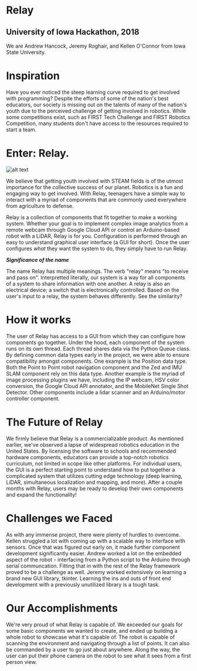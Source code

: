# Relay
## University of Iowa Hackathon, 2018
We are Andrew Hancock, Jeremy Roghair, and Kellen O'Connor from Iowa State University.

# Inspiration
Have you ever noticed the steep learning curve required to get involved with programming? Despite the efforts of some of the nation's best educators, our society is missing out on the talents of many of the nation's youth due to the perceived challenge of getting involved in robotics.  While some competitions exist, such as FIRST Tech Challenge and FIRST Robotics Competition, many students don't have access to the resources required to start a team.

# Enter: Relay.

![alt text](https://raw.githubusercontent.com/jroghair/hackathon/master/relaypic.JPG)

We believe that getting youth involved with STEAM fields is of the utmost importance for the collective success of our planet.  Robotics is a fun and engaging way to get involved.  With Relay, teenagers have a simple way to interact with a myriad of components that are commonly used everywhere from agriculture to defense.

Relay is a collection of components that fit together to make a working system.  Whether your goal is to implement complex image analytics from a remote webcam through Google Cloud API or control an Arduino-based robot with a LiDAR, Relay is for you.  Configuration is performed through an easy to understand graphical user interface (a GUI for short).  Once the user configures *what* they want the system to do, they simply have to run Relay.

***Significance of the name***

The name Relay has multiple meanings.  The verb "relay" means "to receive and pass on".  Interpretted literally, our system is a way for all components of a system to share information with one another.  A relay is also an electrical device; a switch that is electronically controlled.  Based on the user's input to a relay, the system behaves differently.  See the similarity?

# How it works

The user of Relay has access to a GUI from which they can configure how components go together.  Under the hood, each component of the system runs on its own thread.  Each thread shares data via the Python Queue class.  By defining common data types early in the project, we were able to ensure compatibility amongst components.  One example is the Position data type.  Both the Point to Point robot navigation component and the Zed and IMU SLAM component rely on this data type.  Another example is the myriad of image processing plugins we have, including the IP webcam, HSV color conversion, the Google Cloud API annotator, and the MobileNet Single Shot Detector.  Other components include a lidar scanner and an Arduino/motor controller component.

# The Future of Relay

We firmly believe that Relay is a commercializable product.  As mentioned earlier, we've observed a lapse of widespread robotics education in the United States.  By licensing the software to schools and recommended hardware components, educators can provide a top-notch robotics curriculum, not limited in scope like other platforms.  For individual users, the GUI is a perfect starting point to understand how to put together a complicated system that utilizes cutting edge technology (deep learning, LiDAR, simultaneous localization and mapping, and more).  After a couple months with Relay, users may be ready to develop their own components and expand the functionality!

# Challenges we Faced

As with any immense project, there were plenty of hurdles to overcome.  Kellen struggled a lot with coming up with a scalable way to interface with sensors.  Once that was figured out early on, it made further component development significantly easier.  Andrew worked a lot on the embedded aspect of the robot - interfacing from a Python script to the Arduino through serial communcation.  Fitting that in with the rest of the Relay framework proved to be a challenge as well.  Jeremy worked extensively on learning a brand new GUI library, tkinter.  Learning the ins and outs of front end development with a previously unutilized library is a tough task.

# Our Accomplishments

We're very proud of what Relay is capable of.  We exceeded our goals for some basic components we wanted to create, and ended up building a whole robot to showcase what it's capable of.  The robot is capable of scanning the environment and navigating through a list of points.  It can also be commanded by a user to go just about anywhere.  Along the way, the user can put their phone camera on the robot to see what it sees from a first person view.



